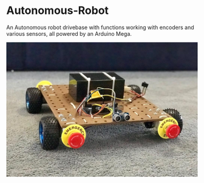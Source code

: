 # Autonomous-Robot
An Autonomous robot drivebase with functions working with encoders and various sensors, all powered by an Arduino Mega.

![Alt text](images/RobotFront.jpg?raw=true "Robot")
